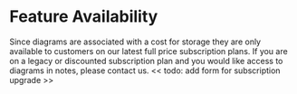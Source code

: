 # Feature Availability
Since diagrams are associated with a cost for storage they are only available to customers on our latest full price
subscription plans. If you are on a legacy or discounted subscription plan and you would like access to diagrams
in notes, please contact us. << todo: add form for subscription upgrade >>